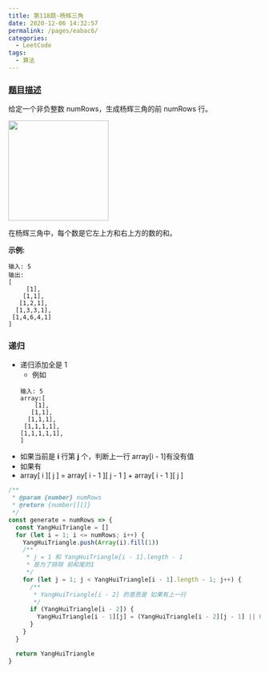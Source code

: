 ```yaml
---
title: 第118题-杨辉三角
date: 2020-12-06 14:32:57
permalink: /pages/eabac6/
categories:
  - LeetCode
tags:
  - 算法
---
```


### [题目描述](https://leetcode-cn.com/problems/pascals-triangle/)

给定一个非负整数 numRows，生成杨辉三角的前 numRows 行。

<img src="https://cdn.jsdelivr.net/gh/zhixiangyao/CDN/images/leetcode/PascalTriangleAnimated2.gif" width="200" />

在杨辉三角中，每个数是它左上方和右上方的数的和。

**示例:**

```
输入: 5
输出:
[
     [1],
    [1,1],
   [1,2,1],
  [1,3,3,1],
 [1,4,6,4,1]
]
```

<!-- more -->

### 递归

- 递归添加全是 1
  - 例如
  ```
  输入: 5
  array:[
      [1],
     [1,1],
    [1,1,1],
   [1,1,1,1],
  [1,1,1,1,1],
  ]
  ```
- 如果当前是 **i** 行第 **j** 个，判断上一行 <span class="span-shadow">array[i - 1]</span>有没有值
- 如果有
- array[ i ][ j ] = array[ i - 1 ][ j - 1 ] + array[ i - 1 ][ j ]

```JavaScript
/**
 * @param {number} numRows
 * @return {number[][]}
 */
const generate = numRows => {
  const YangHuiTriangle = []
  for (let i = 1; i <= numRows; i++) {
    YangHuiTriangle.push(Array(i).fill(1))
    /**
     * j = 1 和 YangHuiTriangle[i - 1].length - 1
     * 是为了排除 前和尾的1
     */
    for (let j = 1; j < YangHuiTriangle[i - 1].length - 1; j++) {
      /**
       * YangHuiTriangle[i - 2] 的意思是 如果有上一行
       */
      if (YangHuiTriangle[i - 2]) {
        YangHuiTriangle[i - 1][j] = (YangHuiTriangle[i - 2][j - 1] || 0) + YangHuiTriangle[i - 2][j]
      }
    }
  }

  return YangHuiTriangle
}
```
